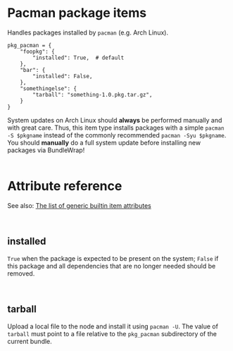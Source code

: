 # Pacman package items

Handles packages installed by `pacman` (e.g. Arch Linux).

    pkg_pacman = {
        "foopkg": {
            "installed": True,  # default
        },
        "bar": {
            "installed": False,
        },
        "somethingelse": {
            "tarball": "something-1.0.pkg.tar.gz",
        }
    }

<div class="alert alert-warning">System updates on Arch Linux should <strong>always</strong> be performed manually and with great care. Thus, this item type installs packages with a simple <code>pacman -S $pkgname</code> instead of the commonly recommended <code>pacman -Syu $pkgname</code>. You should <strong>manually</strong> do a full system update before installing new packages via BundleWrap!</div>

<br>

# Attribute reference

See also: [The list of generic builtin item attributes](../repo/bundles.md#builtin-item-attributes)

<br>

## installed

`True` when the package is expected to be present on the system; `False` if this package and all dependencies that are no longer needed should be removed.

<br>

## tarball

Upload a local file to the node and install it using `pacman -U`. The value of `tarball` must point to a file relative to the `pkg_pacman` subdirectory of the current bundle.
